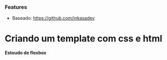 ### Features

- Baseado: https://github.com/inkasadev

# Criando um template com css e html
**Estoudo de flexbox**
